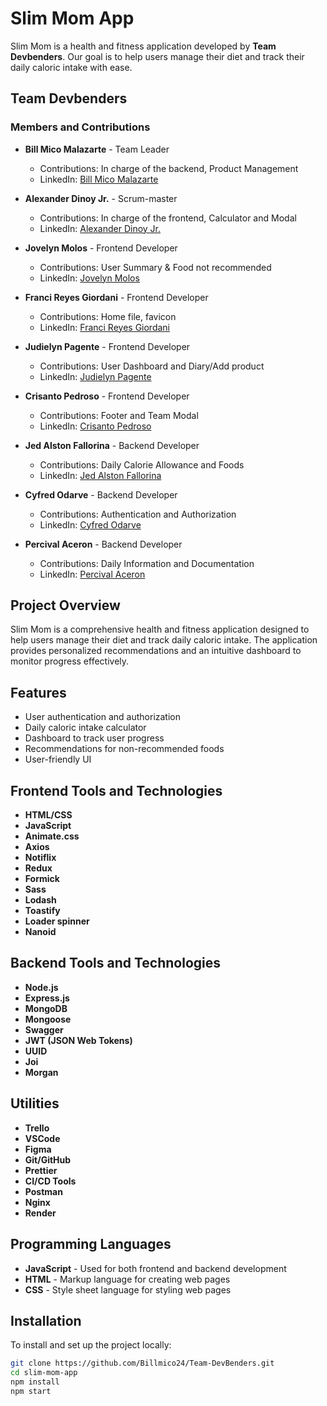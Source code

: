 # Slim Mom App

Slim Mom is a health and fitness application developed by **Team Devbenders**. Our goal is to help users manage their diet and track their daily caloric intake with ease.

## Team Devbenders

### Members and Contributions

- **Bill Mico Malazarte** - Team Leader
  - Contributions: In charge of the backend, Product Management
  - LinkedIn: [Bill Mico Malazarte](https://www.linkedin.com/in/bill-mico-malazarte/)

- **Alexander Dinoy Jr.** - Scrum-master
  - Contributions: In charge of the frontend, Calculator and Modal
  - LinkedIn: [Alexander Dinoy Jr.](https://www.linkedin.com/in/alexander-d-18b292216/)

- **Jovelyn Molos** - Frontend Developer
  - Contributions: User Summary & Food not recommended
  - LinkedIn: [Jovelyn Molos](https://www.linkedin.com/in/jovelyn-molos-139100114/)

- **Franci Reyes Giordani** - Frontend Developer
  - Contributions: Home file, favicon
  - LinkedIn: [Franci Reyes Giordani](https://www.linkedin.com/in/franci-giordani-581014156/)

- **Judielyn Pagente** - Frontend Developer
  - Contributions: User Dashboard and Diary/Add product
  - LinkedIn: [Judielyn Pagente](https://www.linkedin.com/in/judielyn-pagente-9a3127169/)

- **Crisanto Pedroso** - Frontend Developer
  - Contributions: Footer and Team Modal
  - LinkedIn: [Crisanto Pedroso](mailto:budiepeds@gmail.com) <!-- Updated email to LinkedIn if available -->

- **Jed Alston Fallorina** - Backend Developer
  - Contributions: Daily Calorie Allowance and Foods
  - LinkedIn: [Jed Alston Fallorina](https://www.linkedin.com/in/jed-alston-fallorina-992853254/)

- **Cyfred Odarve** - Backend Developer
  - Contributions: Authentication and Authorization
  - LinkedIn: [Cyfred Odarve](https://www.linkedin.com/in/cyfred-odarve-6a68b890/)

- **Percival Aceron** - Backend Developer
  - Contributions: Daily Information and Documentation
  - LinkedIn: [Percival Aceron](https://www.linkedin.com/in/percival-aceron/)

## Project Overview

Slim Mom is a comprehensive health and fitness application designed to help users manage their diet and track daily caloric intake. The application provides personalized recommendations and an intuitive dashboard to monitor progress effectively.

## Features

- User authentication and authorization
- Daily caloric intake calculator
- Dashboard to track user progress
- Recommendations for non-recommended foods
- User-friendly UI

## Frontend Tools and Technologies

- **HTML/CSS**
- **JavaScript**
- **Animate.css**
- **Axios**
- **Notiflix**
- **Redux**
- **Formick**
- **Sass**
- **Lodash**
- **Toastify**
- **Loader spinner**
- **Nanoid**

## Backend Tools and Technologies

- **Node.js**
- **Express.js**
- **MongoDB**
- **Mongoose**
- **Swagger**
- **JWT (JSON Web Tokens)**
- **UUID**
- **Joi**
- **Morgan**

## Utilities

- **Trello**
- **VSCode**
- **Figma**
- **Git/GitHub**
- **Prettier**
- **CI/CD Tools**
- **Postman**
- **Nginx**
- **Render**

## Programming Languages

- **JavaScript** - Used for both frontend and backend development
- **HTML** - Markup language for creating web pages
- **CSS** - Style sheet language for styling web pages

## Installation

To install and set up the project locally:

```sh
git clone https://github.com/Billmico24/Team-DevBenders.git
cd slim-mom-app
npm install
npm start